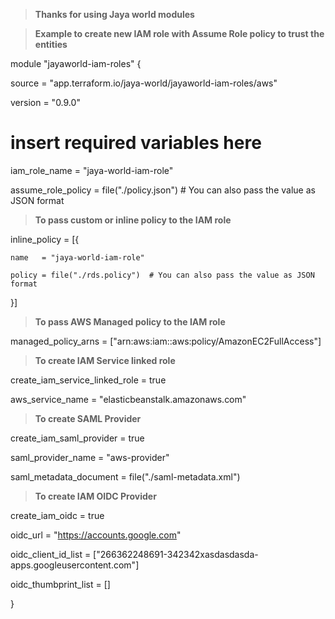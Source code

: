 > **Thanks for using Jaya world modules**

> **Example to create new IAM role with Assume Role policy to trust the entities**

module "jayaworld-iam-roles" {

  source  = "app.terraform.io/jaya-world/jayaworld-iam-roles/aws"

  version = "0.9.0"

  # insert required variables here

  iam_role_name = "jaya-world-iam-role"

  assume_role_policy = file("./policy.json")  # You can also pass the value as JSON format

> **To pass custom or inline policy to the IAM role**

  inline_policy = [{

    name   = "jaya-world-iam-role"

    policy = file("./rds.policy")  # You can also pass the value as JSON format


  }]

> **To pass AWS Managed policy to the IAM role**

   managed_policy_arns  =  ["arn:aws:iam::aws:policy/AmazonEC2FullAccess"]


> **To create IAM Service linked role**

   create_iam_service_linked_role = true

   aws_service_name    =  "elasticbeanstalk.amazonaws.com"


> **To create SAML Provider**

   create_iam_saml_provider  = true

   saml_provider_name = "aws-provider"

   saml_metadata_document = file("./saml-metadata.xml")


> **To create IAM OIDC Provider**

   create_iam_oidc = true

   oidc_url = "https://accounts.google.com"

   oidc_client_id_list = ["266362248691-342342xasdasdasda-apps.googleusercontent.com"]

   oidc_thumbprint_list = []


}